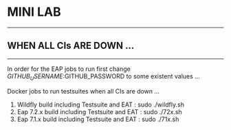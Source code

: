 # MINI LAB
--------------------------
## WHEN ALL CIs ARE DOWN ...
-----------------------------

In order for the EAP jobs to run first change $GITHUB_USERNAME:$GITHUB_PASSWORD to some existent values ...

Docker jobs to run testsuites when all CIs are down ...

1. Wildfly build including Testsuite and EAT : sudo ./wildfly.sh
2. Eap 7.2.x build including Testsuite and EAT : sudo ./72x.sh
3. Eap 7.1.x build including Testsuite and EAT : sudo ./71x.sh

